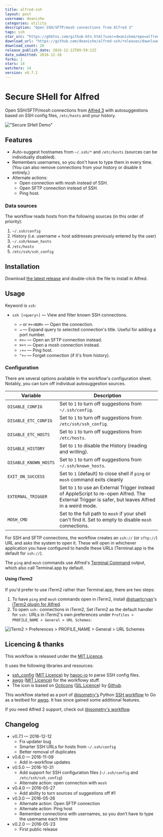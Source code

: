 ```yaml
---
title: alfred-ssh
layout: post
username: deanishe
categories: utility
description: "Open SSH/SFTP/mosh connections from Alfred 3"
tags: ssh
star_src: "https://ghbtns.com/github-btn.html?user=deanishe&repo=alfred-ssh&type=star&count=true"
download_url: "https://github.com/deanishe/alfred-ssh/releases/download/v0.7.1/Secure-SHell-0.7.1.alfredworkflow"
download_count: 26
release_publish_date: 2016-12-12T09:59:12Z
date_submitted: 2016-12-18
forks: 1
stars: 14
watchers: 14
version: v0.7.1
---
```

Secure SHell for Alfred
=======================

Open SSH/SFTP/mosh connections from [Alfred 3][alfredapp] with autosuggestions based on SSH config files, `/etc/hosts` and your history.

!["Secure SHell Demo"][demo]


Features
--------

- Auto-suggest hostnames from `~/.ssh/*` and `/etc/hosts` (sources can be individually disabled).
- Remembers usernames, so you don't have to type them in every time. (You can also remove connections from your history or disable it entirely.)
- Alternate actions:
  - Open connection with mosh instead of SSH.
  - Open SFTP connection instead of SSH.
  - Ping host.


### Data sources

The workflow reads hosts from the following sources (in this order of priority):

1. `~/.ssh/config`
2. History (i.e. username + host addresses previously entered by the user)
3. `~/.ssh/known_hosts`
4. `/etc/hosts`
5. `/etc/ssh/ssh_config`


Installation
------------

Download [the latest release][gh-releases] and double-click the file to install in Alfred.


Usage
-----

Keyword is `ssh`:

- `ssh [<query>]` — View and filter known SSH connections.

  - `↩` or `⌘+<NUM>` — Open the connection.
  - `⇥` — Expand query to selected connection's title. Useful for adding a port number.
  - `⌘+↩` — Open an SFTP connection instead.
  - `⌘+⌥` — Open a mosh connection instead.
  - `⇧+↩` — Ping host.
  - `^+↩` — Forget connection (if it's from history).


### Configuration

There are several options available in the workflow's configuration sheet. Notably, you can turn off individual autosuggestion sources.

| Variable              | Description                                                                                                                                       |
|-----------------------|---------------------------------------------------------------------------------------------------------------------------------------------------|
| `DISABLE_CONFIG`      | Set to `1` to turn off suggestions from `~/.ssh/config`.                                                                                          |
| `DISABLE_ETC_CONFIG`  | Set to `1` to turn off suggestions from `/etc/ssh/ssh_config`.                                                                                    |
| `DISABLE_ETC_HOSTS`   | Set to `1` to turn off suggestions from `/etc/hosts`.                                                                                             |
| `DISABLE_HISTORY`     | Set to `1` to disable the History (reading and writing).                                                                                          |
| `DISABLE_KNOWN_HOSTS` | Set to `1` to turn off suggestions from `~/.ssh/known_hosts`.                                                                                     |
| `EXIT_ON_SUCCESS`     | Set to `1` (default) to close shell if `ping` or `mosh` command exits cleanly                                                                     |
| `EXTERNAL_TRIGGER`    | Set to `1` to use an External Trigger instead of AppleScript to re-open Alfred. The External Trigger is safer, but leaves Alfred in a weird mode. |
| `MOSH_CMD`            | Set to the full path to `mosh` if your shell can't find it. Set to empty to disable `mosh` connections.                                           |

<!--
**Please note**: The workflow generates an `ssh://` (or `sftp://`) URL and asks Alfred to open it. Similarly, the `ping` and `mosh` features uses Alfred 3's Terminal Command feature. If it's not opening in the right app, it's not the workflow's fault.
-->

For SSH and SFTP connections, the workflow creates an `ssh://` (or `sftp://`) URL and asks the system to open it. These will open in whichever application you have configured to handle these URLs (Terminal.app is the default for `ssh://`).

The `ping` and `mosh` commands use Alfred's [Terminal Command][alfterm] output, which also call Terminal.app by default.


#### Using iTerm2

If you'd prefer to use iTerm2 rather than Terminal.app, there are two steps:

1. To have `ping` and `mosh` commands open in iTerm2, install [@stuartcryan][stuart]'s [iTerm2 plugin for Alfred][iTerm2-plugin].
2. To open `ssh:` connections in iTerm2, Set iTerm2 as the default handler for `ssh:` URLs in iTerm2's own preferences under `Profiles > PROFILE_NAME > General > URL Schemes`:

![iTerm2 > Preferences > PROFILE_NAME > General > URL Schemes][iTerm2-screenshot]


Licencing & thanks
------------------

This workflow is released under the [MIT Licence][mit].

It uses the following libraries and resources:

- [ssh_config][ssh_config] ([MIT Licence][mit]) by [havoc-io][havoc-io] to parse SSH config files.
- [awgo][awgo] ([MIT Licence][mit]) for the workflowy stuff.
- The icon is based on [Octicons][octicons] ([SIL Licence][sil]) by [Github][gh].

This workflow started as a port of [@isometry's][isometry] Python [SSH workflow][ssh-breathe] to Go as a testbed for [awgo][awgo]. It has since gained some additional features.

If you need Alfred 2 support, check out [@isometry's workflow][ssh-breathe].


Changelog
---------

- v0.7.1 — 2016-12-12
  - Fix updater bug
  - Smarter SSH URLs for hosts from `~/.ssh/config`
  - Better removal of duplicates
- v0.6.0 — 2016-11-09
  - Add in-workflow updates
- v0.5.0 — 2016-10-31
  - Add support for SSH configuration files (`~/.ssh/config` and `/etc/ssh/ssh_config`)
  - Alternate action: open connection with `mosh`
- v0.4.0 — 2016-05-27
  - Add ability to turn sources of suggestions off #1
- v0.3.0 — 2016-05-26
  - Alternate action: Open SFTP connection
  - Alternate action: Ping host
  - Remember connections with usernames, so you don't have to type the username each time
- v0.2.0 — 2016-05-23
  - First public release


[alfredapp]: https://www.alfredapp.com/
[alfterm]: https://www.alfredapp.com/help/features/terminal/
[awgo]: https://godoc.org/gogs.deanishe.net/deanishe/awgo
[demo]: https://raw.githubusercontent.com/deanishe/alfred-ssh/master/demo.gif
[gh-releases]: https://github.com/deanishe/alfred-ssh/releases/latest
[gh]: https://github.com/
[havoc-io]: https://github.com/havoc-io
[isometry]: https://github.com/isometry
[iTerm2-plugin]: https://github.com/stuartcryan/custom-iterm-applescripts-for-alfred/
[iTerm2-screenshot]: https://raw.githubusercontent.com/deanishe/alfred-ssh/master/iTerm2.png "iTerm2 Preferences"
[mit]: https://raw.githubusercontent.com/deanishe/alfred-ssh/master/LICENCE.txt
[octicons]: https://octicons.github.com/
[sil]: http://scripts.sil.org/OFL
[ssh_config]: https://github.com/havoc-io/ssh_config
[ssh-breathe]: https://github.com/isometry/alfredworkflows/tree/master/net.isometry.alfred.ssh
[stuart]: https://github.com/stuartcryan/
